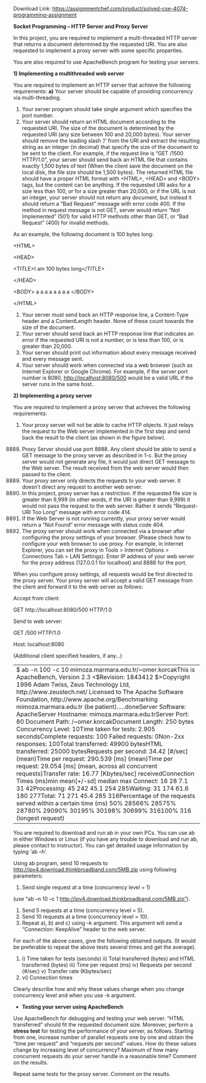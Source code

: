 Download Link: https://assignmentchef.com/product/solved-cse-4074-programming-assignment
<br>



<strong> </strong>

<strong>Socket Programming – HTTP Server and Proxy Server </strong>

In this project, you are required to implement a multi-threaded HTTP server that returns a document determined by the requested URI. You are also requested to implement a proxy server with some specific properties.

You are also required to use ApacheBench program for testing your servers.




<strong>1) Implementing a multithreaded web server  </strong>

You are required to implement an HTTP server that achieve the following requirements: <strong>a)</strong> Your server should be capable of providing concurrency via multi-threading.

<ol>

 <li>Your server program should take single argument which specifies the port number.</li>

 <li>Your server should return an HTML document according to the requested URI. The size of the document is determined by the requested URI (any size between 100 and 20,000 bytes). Your  server should remove the leading slash ‘/’ from the URI and extract the resulting string as an  integer (in decimal) that specify the size of the document to be sent to the client. For example,  if the request line is “GET /1500 HTTP/1.0”, your server should send back an HTML file  that contains exactly 1,500 bytes of text (When the client save the document on the local disk, the  file size should be 1,500 bytes). The returned HTML file should have a proper HTML format  with &lt;HTML&gt;, &lt;HEAD&gt; and &lt;BODY&gt; tags, but the content can be anything. If the  requested URI asks for a size less than 100, or for a size greater than 20,000, or if the URL is not an integer, your server should not return any document, but instead it should return a “Bad Request” message with error code 400. If the method in request message is not GET, server would return “Not Implemented” (501) for valid HTTP methods other than GET, or “Bad Request” (400) for invalid methods.</li>

</ol>




As an example, the following document is 100 bytes long:




&lt;HTML&gt;

&lt;HEAD&gt;

&lt;TITLE&gt;I am 100 bytes long&lt;/TITLE&gt;

&lt;/HEAD&gt;

&lt;BODY&gt; a a a a a a a a &lt;/BODY&gt;

&lt;/HTML&gt;




<ol>

 <li>Your server must send back an HTTP response line, a Content-Type header and a ContentLength header. None of these count towards the size of the document.</li>

 <li>Your server should send back an HTTP response line that indicates an error if the requested URI is not a number, or is less than 100, or is greater than 20,000.</li>

 <li>Your server should print out information about every message received and every message sent.</li>

 <li>Your server should work when connected via a web browser (such as Internet Explorer or Google Chrome). For example, if the server port number is 8080, <a href="http://localhost:8080/500">http://localhost:8080/500</a> would be a valid URL if the server runs in the same host..</li>

</ol>













<strong>2) Implementing a proxy server  </strong>

You are required to implement a proxy server that achieves the following requirements:

<ol>

 <li>Your proxy server will not be able to cache HTTP objects. It just relays the request to the Web server implemented in the first step and send back the result to the client (as shown in the figure below).</li>

</ol>




<ol start="8888">

 <li>Proxy Server should use port 8888. Any client should be able to send a GET message to the proxy server as described in 1-c. But the proxy server would not generate any file, it would just direct GET message to the Web server. The result received from the web server would then passed to the client.</li>

 <li>Your proxy server only directs the requests to your web server. It doesn’t direct any request to another web server.<strong> </strong></li>

 <li>In this project, proxy server has a restriction. If the requested file size is greater than 9,999 (in other words, if the URI is greater than 9,999) it would not pass the request to the web server. Rather it sends “Request-URI Too Long” message with error code 414.</li>

 <li>If the Web Server is not running currently, your proxy server would return a “Not Found” error message with status code 404.</li>

 <li>The proxy server should work when connected via a browser after configuring the proxy settings of your browser. (Please check how to configure your web browser to use proxy. For example, in Internet Explorer, you can set the proxy in Tools &gt; Internet Options &gt; Connections Tab &gt; LAN Settings). Enter IP address of your web server for the proxy address (127.0.0.1 for localhost) and 8888 for the port.</li>

</ol>




When you configure proxy settings, all requests would be first directed to the proxy server. Your proxy server will accept a valid GET message from the client and forward it to the web server as follows:




Accept from client:

GET http://localhost:8080/500 HTTP/1.0




Send to web server:

GET /500 HTTP/1.0

Host: localhost:8080

(Additional client specified headers, if any…)







<table width="614">

 <tbody>

  <tr>

   <td width="614">$ ab -n 100 -c 10 mimoza.marmara.edu.tr/~omer.korcakThis is ApacheBench, Version 2.3 &lt;$Revision: 1843412 $&gt;Copyright 1996 Adam Twiss, Zeus Technology Ltd, http://www.zeustech.net/ Licensed to The Apache Software Foundation, http://www.apache.org/Benchmarking mimoza.marmara.edu.tr (be patient)…..doneServer Software:        ApacheServer Hostname:        mimoza.marmara.edu.trServer Port:            80 Document Path:          /~omer.korcakDocument Length:        250 bytes Concurrency Level:      10Time taken for tests:   2.905 secondsComplete requests:      100 Failed requests:        0Non-2xx responses:      100Total transferred:      49900 bytesHTML transferred:       25000 bytesRequests per second:    34.42 [#/sec] (mean)Time per request:       290.539 [ms] (mean)Time per request:       29.054 [ms] (mean, across all concurrent requests)Transfer rate:          16.77 [Kbytes/sec] receivedConnection Times (ms)min  mean[+/-sd] median   max Connect:       16   28   7.1     31      42Processing:    45  242  45.1    254     285Waiting:       31  174  61.6    180     277Total:         71  271  45.4    285     316Percentage of the requests served within a certain time (ms)   50%    28566%    28575%    28780%    29090%    30195%    30198%    30699%    316100%    316 (longest request)</td>

  </tr>

 </tbody>

</table>




You are required to download and run ab in your own PCs. You can use ab in either Windows or Linux (if you have any trouble to download and run ab, please contact to instructor). You can get detailed usage information by typing ‘ab –h’.

Using ab program, send 10 requests to http://ipv4.download.thinkbroadband.com/5MB.zip using following parameters:

<ol>

 <li>Send single request at a time (concurrency level = 1)</li>

</ol>

(use “ab –n 10 –c 1 http://ipv4.download.thinkbroadband.com/5MB.zip”).

<ol>

 <li>Send 5 requests at a time (concurrency level = 5).</li>

 <li>Send 10 requests at a time (concurrency level = 10).</li>

 <li>Repeat a), b) and c) using –k argument. This argument will send a “Connection: KeepAlive” header to the web server.</li>

</ol>




For each of the above cases, give the following obtained outputs. (It would be preferable to repeat the above tests several times and get the average).

<ol>

 <li>i) Time taken for tests (seconds) ii) Total transferred (bytes) and HTML transferred (bytes) iii) Time per request (ms) iv) Requests per second (#/sec) v) Transfer rate (Kbytes/sec)</li>

 <li>vi) Connection times</li>

</ol>




Clearly describe how and why these values change when you change concurrency level and when you use -k argument.




<ul>

 <li><strong>Testing your server using ApacheBench </strong></li>

</ul>

Use ApacheBench for debugging and testing your web server. “HTML transferred” should fit the requested document size. Moreover, perform a <strong>stress test</strong> for testing the performance of your server, as follows. Starting from one, increase number of parallel requests one by one and obtain the “time per request” and “requests per second” values. How do these values change by increasing level of concurrency? Maximum of how many concurrent requests do your server handle in a reasonable time? Comment on the results.

Repeat same tests for the proxy server. Comment on the results.





